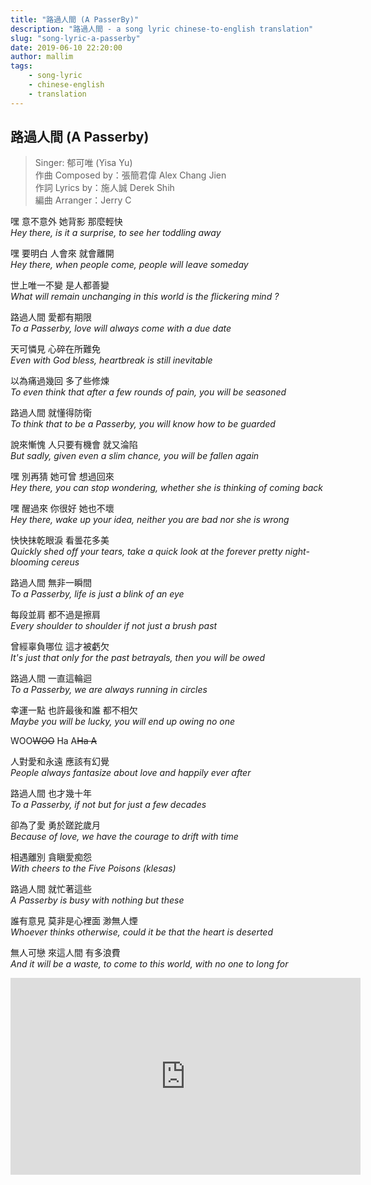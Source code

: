 ```yaml
---
title: "路過人間 (A PasserBy)"
description: "路過人間 - a song lyric chinese-to-english translation"
slug: "song-lyric-a-passerby"
date: 2019-06-10 22:20:00
author: mallim
tags:
    - song-lyric
    - chinese-english
    - translation
---
```


## 路過人間 (A Passerby) 

> Singer: 郁可唯 (Yisa Yu) <br/> 作曲 Composed by：張簡君偉 Alex Chang Jien <br/> 作詞 Lyrics by：施人誠 Derek Shih <br/> 編曲 Arranger：Jerry C

嘿 意不意外 她背影 那麼輕快 <br/> _Hey there, is it a surprise, to see her toddling away_

嘿 要明白 人會來 就會離開 <br/> _Hey there, when people come, people will leave someday_

世上唯一不變 是人都善變 <br/> _What will remain unchanging in this world is the flickering mind ?_

路過人間 愛都有期限 <br/> _To a Passerby, love will always come with a due date_

天可憐見 心碎在所難免 <br/> _Even with God bless, heartbreak is still inevitable_

以為痛過幾回 多了些修煉 <br/> _To even think that after a few rounds of pain, you will be seasoned_

路過人間 就懂得防衛 <br/> _To think that to be a Passerby, you will know how to be guarded_

說來慚愧 人只要有機會 就又淪陷 <br/> _But sadly, given even a slim chance, you will be fallen again_

嘿 別再猜 她可曾 想過回來 <br/> _Hey there, you can stop wondering, whether she is thinking of coming back_

嘿 醒過來 你很好 她也不壞 <br/> _Hey there, wake up your idea, neither you are bad nor she is wrong_

快快抹乾眼淚 看曇花多美 <br/> _Quickly shed off your tears, take a quick look at the forever pretty night-blooming cereus_

路過人間 無非一瞬間 <br/> _To a Passerby, life is just a blink of an eye_

每段並肩 都不過是擦肩 <br/> _Every shoulder to shoulder if not just a brush past_

曾經辜負哪位 這才被虧欠 <br/> _It's just that only for the past betrayals, then you will be owed_

路過人間 一直這輪迴 <br/> _To a Passerby, we are always running in circles_

幸運一點 也許最後和誰 都不相欠 <br/> _Maybe you will be lucky, you will end up owing no one_

WOO~~WOO~~ Ha A~~Ha A~~ <br/>

人對愛和永遠 應該有幻覺 <br/> _People always fantasize about love and happily ever after_

路過人間 也才幾十年 <br/> _To a Passerby, if not but for just a few decades_

卻為了愛 勇於蹉跎歲月 <br/> _Because of love, we have the courage to drift with time_

相遇離別 貪瞋愛痴怨 <br/> _With cheers to the Five Poisons (klesas)_

路過人間 就忙著這些 <br/> _A Passerby is busy with nothing but these_

誰有意見 莫非是心裡面 渺無人煙 <br/> _Whoever thinks otherwise, could it be that the heart is deserted_

無人可戀 來這人間 有多浪費 <br/> _And it will be a waste, to come to this world, with no one to long for_

<iframe width="560" height="315" src="https://www.youtube.com/embed/FMl7GEaYwAE" frameborder="0" allow="accelerometer; autoplay; encrypted-media; gyroscope; picture-in-picture" allowfullscreen></iframe>